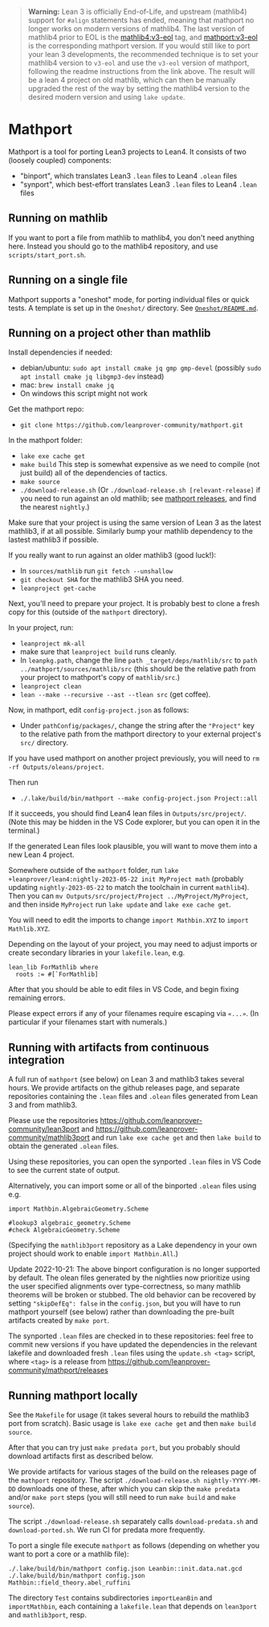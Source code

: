 > **Warning:** Lean 3 is officially End-of-Life, and upstream (mathlib4) support for
> `#align` statements has ended, meaning that mathport no longer works on modern
> versions of mathlib4. The last version of mathlib4 prior to EOL is
> the [mathlib4:v3-eol](https://github.com/leanprover-community/mathlib4/releases/tag/v3-eol) tag,
> and [mathport:v3-eol](https://github.com/leanprover-community/mathport/tree/v3-eol)
> is the corresponding mathport version. If you would still like to port your lean 3 developments,
> the recommended technique is to set your mathlib4 version to `v3-eol`
> and use the `v3-eol` version of mathport, following the readme instructions from the link above.
> The result will be a lean 4 project on old mathlib, which can then be manually
> upgraded the rest of the way by setting the mathlib4 version to the desired modern version
> and using `lake update`.

# Mathport

Mathport is a tool for porting Lean3 projects to Lean4. It consists of two (loosely coupled) components:

- "binport", which translates Lean3 `.lean` files to Lean4 `.olean` files
- "synport", which best-effort translates Lean3 `.lean` files to Lean4 `.lean` files

## Running on mathlib

If you want to port a file from mathlib to mathlib4, you don't need anything here.
Instead you should go to the mathlib4 repository, and use `scripts/start_port.sh`.

## Running on a single file

Mathport supports a "oneshot" mode, for porting individual files or quick tests.
A template is set up in the `Oneshot/` directory. See [`Oneshot/README.md`](Oneshot/README.md).

## Running on a project other than mathlib

Install dependencies if needed:

- debian/ubuntu: `sudo apt install cmake jq gmp gmp-devel`
  (possibly `sudo apt install cmake jq libgmp3-dev` instead)
- mac: `brew install cmake jq`
- On windows this script might not work

Get the mathport repo:
- `git clone https://github.com/leanprover-community/mathport.git`

In the mathport folder:

- `lake exe cache get`
- `make build`
  This step is somewhat expensive as we need to compile (not just build)
  all of the dependencies of tactics.
- `make source`
- `./download-release.sh`
  (Or `./download-release.sh [relevant-release]`
  if you need to run against an old mathlib;
  see [mathport releases](https://github.com/leanprover-community/mathport/releases),
  and find the nearest `nightly`.)

Make sure that your project is using the same version of Lean 3 as the latest
mathlib3, if at all possible.
Similarly bump your mathlib dependency to the lastest mathlib3 if possible.

If you really want to run against an older mathlib3 (good luck!):

- In `sources/mathlib` run `git fetch --unshallow`
- `git checkout SHA` for the mathlib3 SHA you need.
- `leanproject get-cache`

Next, you'll need to prepare your project.
It is probably best to clone a fresh copy for this
(outside of the `mathport` directory).

In your project, run:

- `leanproject mk-all`
- make sure that `leanproject build` runs cleanly.
- In `leanpkg.path`, change the line `path _target/deps/mathlib/src` to
  `path ../mathport/sources/mathlib/src`
  (this should be the relative path from your project
  to mathport's copy of `mathlib/src`.)
- `leanproject clean`
- `lean --make --recursive --ast --tlean src` (get coffee).

Now, in mathport, edit `config-project.json` as follows:

- Under `pathConfig/packages/`, change the string after the `"Project"` key
  to the relative path from the mathport directory to your
  external project's `src/` directory.

If you have used mathport on another project previously, you will need to `rm -rf Outputs/oleans/project`.

Then run

- `./.lake/build/bin/mathport --make config-project.json Project::all`

If it succeeds, you should find Lean4 lean files in `Outputs/src/project/`.
(Note this may be hidden in the VS Code explorer,
but you can open it in the terminal.)


If the generated Lean files look plausible,
you will want to move them into a new Lean 4 project.

Somewhere outside of the `mathport` folder, run
`lake +leanprover/lean4:nightly-2023-05-22 init MyProject math`
(probably updating `nightly-2023-05-22`
to match the toolchain in current `mathlib4`).
Then you can `mv Outputs/src/project/Project ../MyProject/MyProject`,
and then inside `MyProject` run `lake update` and `lake exe cache get`.

You will need to edit the imports to change
`import Mathbin.XYZ` to `import Mathlib.XYZ`.

Depending on the layout of your project, you may need to adjust imports
or create secondary libraries in your `lakefile.lean`, e.g.
```
lean_lib ForMathlib where
  roots := #[`ForMathlib]
```

After that you should be able to edit files in VS Code,
and begin fixing remaining errors.

Please expect errors if any of your filenames require escaping via `«...»`.
(In particular if your filenames start with numerals.)

## Running with artifacts from continuous integration

A full run of `mathport` (see below) on Lean 3 and mathlib3 takes several hours.
We provide artifacts on the github releases page,
and separate repositories
containing the `.lean` files and `.olean` files generated from Lean 3 and from mathlib3.

Please use the repositories
https://github.com/leanprover-community/lean3port
and
https://github.com/leanprover-community/mathlib3port
and run `lake exe cache get` and then
`lake build` to obtain the generated `.olean` files.

Using these repositories, you can open the synported `.lean` files in VS Code
to see the current state of output.

Alternatively, you can import some or all of the binported `.olean` files
using e.g.

```lean
import Mathbin.AlgebraicGeometry.Scheme

#lookup3 algebraic_geometry.Scheme
#check AlgebraicGeometry.Scheme
```

(Specifying the `mathlib3port` repository as a Lake dependency in your own
project should work to enable `import Mathbin.All`.)

Update 2022-10-21: The above binport configuration is no longer supported by default.
The olean files generated by the nightlies now prioritize using the user specified alignments
over type-correctness, so many mathlib theorems will be broken or stubbed. The old behavior
can be recovered by setting `"skipDefEq": false` in the `config.json`, but you will have to
run mathport yourself (see below) rather than downloading the pre-built artifacts
created by `make port`.

The synported `.lean` files are checked in to these repositories:
feel free to commit new versions
if you have updated the dependencies in the relevant lakefile
and downloaded fresh `.lean` files using the `update.sh <tag>` script,
where `<tag>` is a release from https://github.com/leanprover-community/mathport/releases

## Running mathport locally

See the `Makefile` for usage (it takes several hours to rebuild the mathlib3 port from scratch).
Basic usage is `lake exe cache get` and then `make build source`.

After that you can try just `make predata port`,
but you probably should download artifacts first as described below.

We provide artifacts for various stages of the build on the releases page of the `mathport` repository.
The script `./download-release.sh nightly-YYYY-MM-DD` downloads one of these,
after which you can skip the `make predata` and/or `make port` steps
(you will still need to run `make build` and `make source`).

The script `./download-release.sh` separately calls
`download-predata.sh` and `download-ported.sh`.
We run CI for predata more frequently.

To port a single file execute `mathport` as follows
(depending on whether you want to port a core or a mathlib file):
```
./.lake/build/bin/mathport config.json Leanbin::init.data.nat.gcd
./.lake/build/bin/mathport config.json Mathbin::field_theory.abel_ruffini
```

The directory `Test` contains subdirectories `importLeanBin` and `importMathbin`,
each containing a `lakefile.lean` that depends on `lean3port` and `mathlib3port`, resp.
